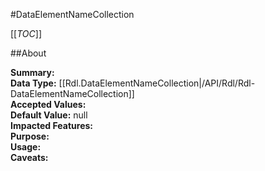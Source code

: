 #DataElementNameCollection

[[_TOC_]]

##About

**Summary:**   
**Data Type:** [[Rdl.DataElementNameCollection|/API/Rdl/Rdl-DataElementNameCollection]]  
**Accepted Values:**   
**Default Value:** null  
**Impacted Features:**   
**Purpose:**   
**Usage:**   
**Caveats:**   

